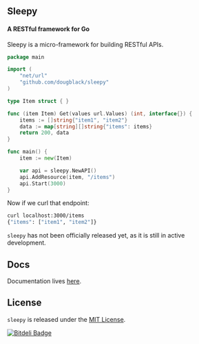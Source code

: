 ## Sleepy

#### A RESTful framework for Go

Sleepy is a micro-framework for building RESTful APIs.

```go
package main

import (
    "net/url"
    "github.com/dougblack/sleepy"
)

type Item struct { }

func (item Item) Get(values url.Values) (int, interface{}) {
    items := []string{"item1", "item2"}
    data := map[string][]string{"items": items}
    return 200, data
}

func main() {
    item := new(Item)

    var api = sleepy.NewAPI()
    api.AddResource(item, "/items")
    api.Start(3000)
}
```

Now if we curl that endpoint:

```bash
curl localhost:3000/items
{"items": ["item1", "item2"]}
```

`sleepy` has not been officially released yet, as it is still in active
development.

## Docs

Documentation lives [here](http://godoc.org/github.com/dougblack/sleepy).

## License

`sleepy` is released under the [MIT License](http://opensource.org/licenses/MIT).


[![Bitdeli Badge](https://d2weczhvl823v0.cloudfront.net/joslinm/sleepy/trend.png)](https://bitdeli.com/free "Bitdeli Badge")

